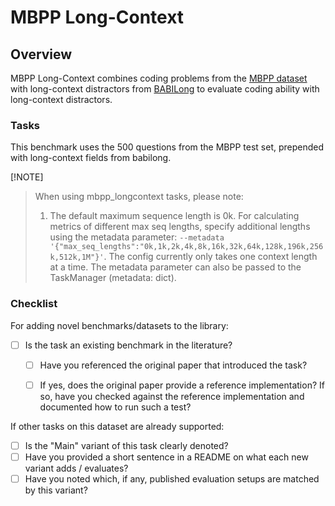 # MBPP Long-Context

## Overview

MBPP Long-Context combines coding problems from the [MBPP dataset](https://github.com/google-research/google-research/tree/master/mbpp) with long-context distractors from [BABILong](https://github.com/booydar/babilong) to evaluate coding ability with long-context distractors.

### Tasks
This benchmark uses the 500 questions from the MBPP test set, prepended with long-context fields from babilong.

[!NOTE]
> When using mbpp_longcontext tasks, please note:
> 1. The default maximum sequence length is 0k. For calculating metrics of different max seq lengths, specify additional lengths using the metadata parameter:
>   `--metadata '{"max_seq_lengths":"0k,1k,2k,4k,8k,16k,32k,64k,128k,196k,256k,512k,1M"}'`. The config currently only takes one context length at a time. The metadata parameter can also be passed to the TaskManager (metadata: dict).

### Checklist

For adding novel benchmarks/datasets to the library:
* [ ] Is the task an existing benchmark in the literature?
  * [ ] Have you referenced the original paper that introduced the task?
  * [ ] If yes, does the original paper provide a reference implementation? If so, have you checked against the reference implementation and documented how to run such a test?


If other tasks on this dataset are already supported:
* [ ] Is the "Main" variant of this task clearly denoted?
* [ ] Have you provided a short sentence in a README on what each new variant adds / evaluates?
* [ ] Have you noted which, if any, published evaluation setups are matched by this variant?
